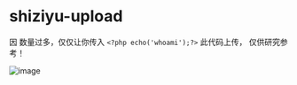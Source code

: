 # shiziyu-upload

因 数量过多，仅仅让你传入  `<?php echo('whoami');?>`  此代码上传，  仅供研究参考！

![image](https://user-images.githubusercontent.com/15842234/145923267-08bf8810-2e1a-45de-bf34-ac67d31b3feb.png)
